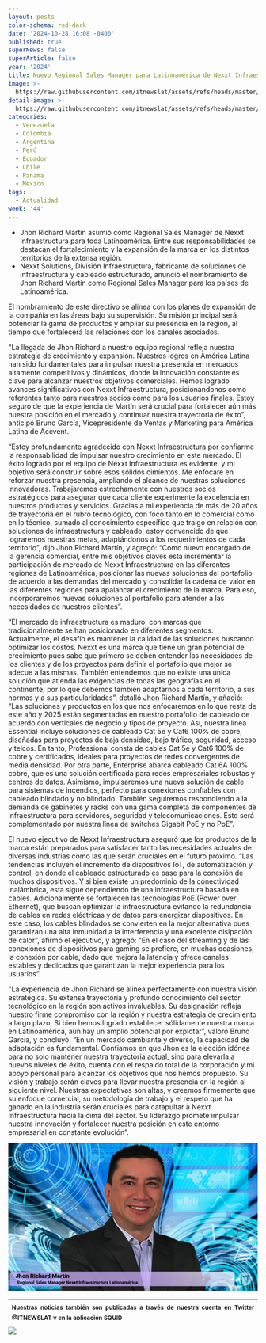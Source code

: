 ```yaml
---
layout: posts
color-schema: red-dark
date: '2024-10-28 16:08 -0400'
published: true
superNews: false
superArticle: false
year: '2024'
title: Nuevo Regional Sales Manager para Latinoamérica de Nexxt Infraestructura
image: >-
  https://raw.githubusercontent.com/itnewslat/assets/refs/heads/master/img/540x320/Jhon-Richard-Martin-p.jpg
detail-image: >-
  https://raw.githubusercontent.com/itnewslat/assets/refs/heads/master/img/1024x680/Jhon-Richard-Martin-g.jpg
categories:
  - Venezuela
  - Colombia
  - Argentina
  - Perú
  - Ecuador
  - Chile
  - Panama
  - Mexico
tags:
  - Actualidad
week: '44'
---
```

- Jhon Richard Martín asumió como Regional Sales Manager de Nexxt Infraestructura para toda Latinoamérica. Entre sus responsabilidades se destacan el fortalecimiento y la expansión de la marca en los distintos territorios de la extensa región. 
- Nexxt Solutions, División Infraestructura, fabricante de soluciones de infraestructura y cableado estructurado, anunció el nombramiento de Jhon Richard Martín como Regional Sales Manager para los países de Latinoamérica.

El nombramiento de este directivo se alinea con los planes de expansión de la compañía en las áreas bajo su supervisión. Su misión principal será potenciar la gama de productos y ampliar su presencia en la región, al tiempo que fortalecerá las relaciones con los canales asociados.

"La llegada de Jhon Richard a nuestro equipo regional refleja nuestra estrategia de crecimiento y expansión. Nuestros logros en América Latina han sido fundamentales para impulsar nuestra presencia en mercados altamente competitivos y dinámicos, donde la innovación constante es clave para alcanzar nuestros objetivos comerciales. Hemos logrado avances significativos con Nexxt Infraestructura, posicionándonos como referentes tanto para nuestros socios como para los usuarios finales. Estoy seguro de que la experiencia de Martín será crucial para fortalecer aún más nuestra posición en el mercado y continuar nuestra trayectoria de éxito", anticipó Bruno García, Vicepresidente de Ventas y Marketing para América Latina de Accvent.

“Estoy profundamente agradecido con Nexxt Infraestructura por confiarme la responsabilidad de impulsar nuestro crecimiento en este mercado. El éxito logrado por el equipo de Nexxt Infraestructura es evidente, y mi objetivo será construir sobre esos sólidos cimientos. Me enfocaré en reforzar nuestra presencia, ampliando el alcance de nuestras soluciones innovadoras. Trabajaremos estrechamente con nuestros socios estratégicos para asegurar que cada cliente experimente la excelencia en nuestros productos y servicios. Gracias a mi experiencia de más de 20 años de trayectoria en el rubro tecnológico, con foco tanto en lo comercial como en lo técnico, sumado al conocimiento específico que traigo en relación con soluciones de infraestructura y cableado, estoy convencido de que lograremos nuestras metas, adaptándonos a los requerimientos de cada territorio”, dijo Jhon Richard Martín, y agregó: “Como nuevo encargado de la gerencia comercial, entre mis objetivos claves está incrementar la participación de mercado de Nexxt Infraestructura en las diferentes regiones de Latinoamérica, posicionar las nuevas soluciones del portafolio de acuerdo a las demandas del mercado y consolidar la cadena de valor en las diferentes regiones para apalancar el crecimiento de la marca. Para eso, incorporaremos nuevas soluciones al portafolio para atender a las necesidades de nuestros clientes”.

“El mercado de infraestructura es maduro, con marcas que tradicionalmente se han posicionado en diferentes segmentos. Actualmente, el desafío es mantener la calidad de las soluciones buscando optimizar los costos. Nexxt es una marca que tiene un gran potencial de crecimiento pues sabe que primero se deben entender las necesidades de los clientes y de los proyectos para definir el portafolio que mejor se adecue a las mismas. También entendemos que no existe una única solución que atienda las exigencias de todas las geografías en el continente, por lo que debemos también adaptarnos a cada territorio, a sus normas y a sus particularidades”, detalló Jhon Richard Martín, y añadió: “Las soluciones y productos en los que nos enfocaremos en lo que resta de este año y 2025 están segmentadas en nuestro portafolio de cableado de acuerdo con verticales de negocio y tipos de proyecto. Así, nuestra línea Essential incluye soluciones de cableado Cat 5e y Cat6 100% de cobre, diseñadas para proyectos de baja densidad, bajo tráfico, seguridad, acceso y telcos. En tanto, Professional consta de cables Cat 5e y Cat6 100% de cobre y certificados, ideales para proyectos de redes convergentes de media densidad. Por otra parte, Enterprise abarca cableado Cat 6A 100% cobre, que es una solución certificada para redes empresariales robustas y centros de datos. Asimismo, impulsaremos una nueva solución de cable para sistemas de incendios, perfecto para conexiones confiables con cableado blindado y no blindado. También seguiremos respondiendo a la demanda de gabinetes y racks con una gama completa de componentes de infraestructura para servidores, seguridad y telecomunicaciones. Esto será complementado por nuestra línea de switches Gigabit PoE y no PoE”.

El nuevo ejecutivo de Nexxt Infraestructura aseguró que los productos de la marca están preparados para satisfacer tanto las necesidades actuales de diversas industrias como las que serán cruciales en el futuro próximo. “Las tendencias incluyen el incremento de dispositivos IoT, de automatización y control, en donde el cableado estructurado es base para la conexión de muchos dispositivos. Y si bien existe un predominio de la conectividad inalámbrica, esta sigue dependiendo de una infraestructura basada en cables. Adicionalmente se fortalecen las tecnologías PoE (Power over Ethernet), que buscan optimizar la infraestructura evitando la redundancia de cables en redes eléctricas y de datos para energizar dispositivos. En este caso, los cables blindados se convierten en la mejor alternativa pues garantizan una alta inmunidad a la interferencia y una excelente disipación de calor”, afirmó el ejecutivo, y agregó: “En el caso del streaming y de las conexiones de dispositivos para gaming se prefiere, en muchas ocasiones, la conexión por cable, dado que mejora la latencia y ofrece canales estables y dedicados que garantizan la mejor experiencia para los usuarios”.

"La experiencia de Jhon Richard se alinea perfectamente con nuestra visión estratégica. Su extensa trayectoria y profundo conocimiento del sector tecnológico en la región son activos invaluables. Su designación refleja nuestro firme compromiso con la región y nuestra estrategia de crecimiento a largo plazo. Si bien hemos logrado establecer sólidamente nuestra marca en Latinoamérica, aún hay un amplio potencial por explotar”, valoró Bruno García, y concluyó: “En un mercado cambiante y diverso, la capacidad de adaptación es fundamental. Confiamos en que Jhon es la elección idónea para no solo mantener nuestra trayectoria actual, sino para elevarla a nuevos niveles de éxito, cuenta con el respaldo total de la corporación y mi apoyo personal para alcanzar los objetivos que nos hemos propuesto. Su visión y trabajo serán claves para llevar nuestra presencia en la región al siguiente nivel. Nuestras expectativas son altas, y creemos firmemente que su enfoque comercial, su metodología de trabajo y el respeto que ha ganado en la industria serán cruciales para catapultar a Nexxt Infraestructura hacia la cima del sector. Su liderazgo promete impulsar nuestra innovación y fortalecer nuestra posición en este entorno empresarial en constante evolución”.

![](https://raw.githubusercontent.com/itnewslat/assets/refs/heads/master/img/540x320/Jhon-Richard-Martin-p.jpg)

<table style="height: 42px;" width="569">
<tbody>
<tr>
<td style="text-align: justify;"><sub><strong>Nuestras noticias también son publicadas a través de nuestra cuenta en Twitter <a href="https://twitter.com/itnewslat?lang=es">@ITNEWSLAT</a> y en la aplicación <a href="https://squidapp.co/en/">SQUID</a></strong></sub></td>
</tr>
</tbody>
</table>

<img src="https://tracker.metricool.com/c3po.jpg?hash=56f88a41e39ab42c063cc51676587a04"/>